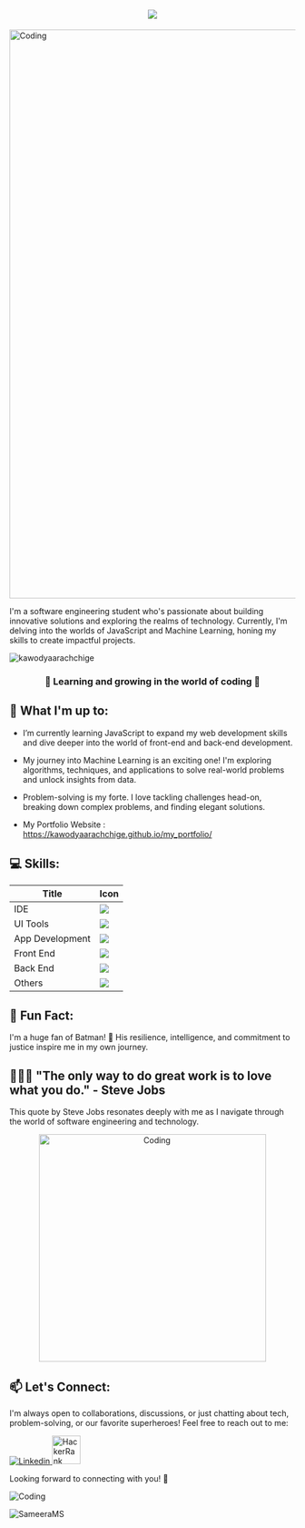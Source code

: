 <h1 align="center">
    <img src="https://readme-typing-svg.herokuapp.com/?font=Righteous&size=35&center=true&vCenter=true&width=500&height=70&duration=4000&lines=Hello+fellow+🫶+coders;I'm+ThaRu✨;+Full+Stack+Developer+💻;from+Ceylon+💙;" />
</h1>

<img align="center" alt="Coding" width="1000" src="https://imgur.com/Zq5FIwq.png">


I'm a software engineering student who's passionate about building innovative solutions and exploring the realms of technology. Currently, I'm delving into the worlds of JavaScript and Machine Learning, honing my skills to create impactful projects.
<p align="left"> <img src="https://komarev.com/ghpvc/?username=kawodyaarachchige&label=Profile%20views&color=0e75b6&style=flat" alt="kawodyaarachchige" /> </p>

<h3 align="center"> 🌚 Learning and growing in the world of coding 🌝</h3>


## 🚀 What I'm up to:

- I’m currently learning JavaScript to expand my web development skills and dive deeper into the world of front-end and back-end development.

- My journey into Machine Learning is an exciting one! I'm exploring algorithms, techniques, and applications to solve real-world problems and unlock insights from data.

- Problem-solving is my forte. I love tackling challenges head-on, breaking down complex problems, and finding elegant solutions.
- My Portfolio Website : https://kawodyaarachchige.github.io/my_portfolio/

## 💻 Skills:
<div align="left">

| Title           | Icon                                                                                                      |
|-----------------|-----------------------------------------------------------------------------------------------------------|
| IDE             | <img src="https://skillicons.dev/icons?i=idea"/>                                                          |
| UI Tools        | <img src="https://skillicons.dev/icons?i=figma,ps,javafx"/>                                         |
| App Development | <img src="https://skillicons.dev/icons?i=java,py,c"/>                                                     |
| Front End       | <img src="https://skillicons.dev/icons?i=html,css,js"/>                                                   |
| Back End        | <img src="https://skillicons.dev/icons?i=java,hibernate,regex,mysql"/>                                    |
| Others          | <img src="https://skillicons.dev/icons?i=github,git,autocad,maven,discord,stackoverflow,ai"/>             |

</div>


## 🦇 Fun Fact:

 I'm a huge fan of Batman! 🦇 His resilience, intelligence, and commitment to justice inspire me in my own journey.

## 👩🏻‍💻 "The only way to do great work is to love what you do." - Steve Jobs

This quote by Steve Jobs resonates deeply with me as I navigate through the world of software engineering and technology.

<p align="center"><img align="center" alt="Coding" width="400" src="https://i.pinimg.com/originals/ff/75/d6/ff75d6ba4285982c35529afc176501dc.gif"></p>

## 📫 Let's Connect:

I'm always open to collaborations, discussions, or just chatting about tech, problem-solving, or our favorite superheroes! Feel free to reach out to me:

<p align="left">
  <a href="https://www.linkedin.com/in/kawodya-arachchige-781519282/">
    <img src="https://skillicons.dev/icons?i=linkedin" alt="Linkedin"/>
    </a>
    <a href="https://www.hackerrank.com/kawodya_wa">
    <img src="https://raw.githubusercontent.com/rahuldkjain/github-profile-readme-generator/master/src/images/icons/Social/hackerrank.svg" style="width: 50px; height: 50px" 
     alt="HackerRank"/>
   </a>
</p>
  
Looking forward to connecting with you! 🚀

![Coding](https://64.media.tumblr.com/197110a10042ab07954e00a50aa070ae/tumblr_pvsao76xg51wnhmglo4_540.gif)
<p><img align="left" src="https://github-readme-stats.vercel.app/api/top-langs?username=SameeraMS&show_icons=true&locale=en&layout=compact" alt="SameeraMS" /></p>







 
  

